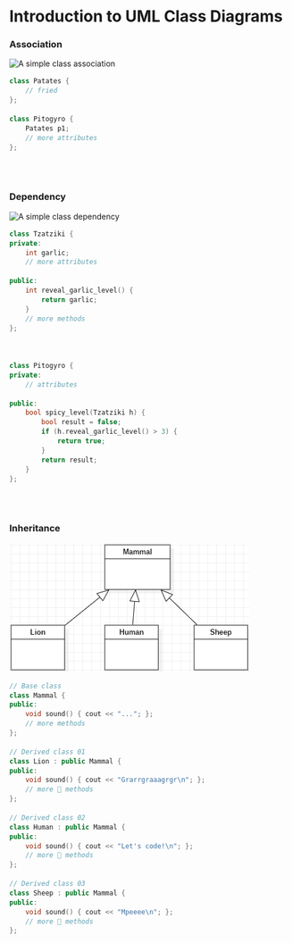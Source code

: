 # Introduction to UML Class Diagrams
### Association

![A simple class association](./assets/association01.png)

```cpp
class Patates {
	// fried
};

class Pitogyro {
	Patates p1;
	// more attributes
};

```



<br>
<br>

### Dependency

![A simple class dependency](./assets/dependency01.png)

```cpp
class Tzatziki {
private:	
	int garlic;
	// more attributes

public:
	int reveal_garlic_level() {
		return garlic;
	}
	// more methods
};



class Pitogyro {
private:
	// attributes

public:
	bool spicy_level(Tzatziki h) {
		bool result = false;
		if (h.reveal_garlic_level() > 3) {
			return true;
		}
		return result;
	}
};
```




<br>
<br>

### Inheritance

![A simple class association](./assets/inheritance02.png)

```cpp
// Base class
class Mammal {
public:
    void sound() { cout << "..."; };
    // more methods
};

// Derived class 01
class Lion : public Mammal {
public:
    void sound() { cout << "Grarrgraaagrgr\n"; };
    // more 🦁 methods
};

// Derived class 02
class Human : public Mammal {
public:
    void sound() { cout << "Let's code!\n"; };
    // more 👦 methods
};

// Derived class 03
class Sheep : public Mammal {
public:
    void sound() { cout << "Mpeeee\n"; };
    // more 🐑 methods
};

```
